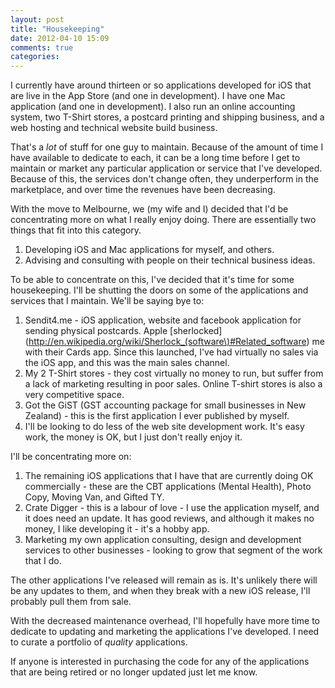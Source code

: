 ```yaml
---
layout: post
title: "Housekeeping"
date: 2012-04-10 15:09
comments: true
categories: 
---
```

I currently have around thirteen or so applications developed for iOS that are live in the App Store (and one in development). I have one Mac application (and one in development). I also run an online accounting system, two T-Shirt stores, a postcard printing and shipping business, and a web hosting and technical website build business.

That's a _lot_ of stuff for one guy to maintain. Because of the amount of time I have available to dedicate to each, it can be a long time before I get to maintain or market any particular application or service that I've developed. Because of this, the services don't change often, they underperform in the marketplace, and over time the revenues have been decreasing.

With the move to Melbourne, we (my wife and I) decided that I'd be concentrating more on what I really enjoy doing. There are essentially two things that fit into this category.

1. Developing iOS and Mac applications for myself, and others.
2. Advising and consulting with people on their technical business ideas.

To be able to concentrate on this, I've decided that it's time for some housekeeping. I'll be shutting the doors on some of the applications and services that I maintain. We'll be saying bye to:

1. Sendit4.me - iOS application, website and facebook application for sending physical postcards. Apple [sherlocked](http://en.wikipedia.org/wiki/Sherlock_(software\)#Related_software) me with their Cards app. Since this launched, I've had virtually no sales via the iOS app, and this was the main sales channel.
2. My 2 T-Shirt stores - they cost virtually no money to run, but suffer from a lack of marketing resulting in poor sales. Online T-shirt stores is also a very competitive space.
3. Got the GiST (GST accounting package for small businesses in New Zealand) - this is the first application I ever published by myself. 
4. I'll be looking to do less of the web site development work. It's easy work, the money is OK, but I just don't really enjoy it.

I'll be concentrating more on:

1. The remaining iOS applications that I have that are currently doing OK commercially - these are the CBT applications (Mental Health), Photo Copy, Moving Van, and Gifted TY.
2. Crate Digger - this is a labour of love - I use the application myself, and it does need an update. It has good reviews, and although it makes no money, I like developing it - it's a hobby app.
3. Marketing my own application consulting, design and development services to other businesses - looking to grow that segment of the work that I do.

The other applications I've released will remain as is. It's unlikely there will be any updates to them, and when they break with a new iOS release, I'll probably pull them from sale.

With the decreased maintenance overhead, I'll hopefully have more time to dedicate to updating and marketing the applications I've developed. I need to curate a portfolio of _quality_ applications.

If anyone is interested in purchasing the code for any of the applications that are being retired or no longer updated just let me know. 
